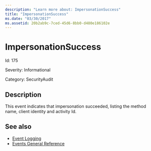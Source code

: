 ```yaml
---
description: "Learn more about: ImpersonationSuccess"
title: "ImpersonationSuccess"
ms.date: "03/30/2017"
ms.assetid: 20b2ab9c-7ced-45d6-8bb0-d480e186102e
---
```

# ImpersonationSuccess

Id: 175  
  
 Severity: Informational  
  
 Category: SecurityAudit  
  
## Description  

 This event indicates that impersonation succeeded, listing the method name, client identity and activity Id.  
  
## See also

- [Event Logging](index.md)
- [Events General Reference](events-general-reference.md)
